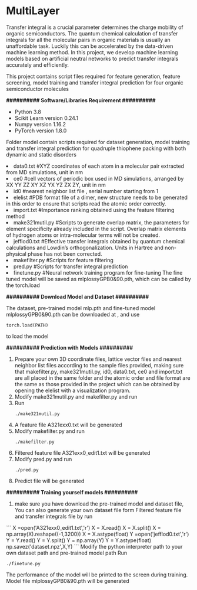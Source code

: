 # MultiLayer
<p>Transfer integral is a crucial parameter determines the charge mobility of organic semiconductors. The quantum chemical calculation of transfer integrals for all the molecular pairs in organic materials is usually an unaffordable task. Luckily this can be accelerated by the data-driven machine learning method. In this project, we develop machine learning models based on artificial neutral networks to predict transfer integrals accurately and efficiently. </p>
<p>This project contains script files required for feature generation, feature screening, model training and transfer integral prediction for four organic semiconductor molecules</p>
<p><strong>########## Software/Libraries Requirement ##########</strong></p>
<ul>
<li>Python 3.8</li>
<li>Scikit Learn version 0.24.1</li>
<li>Numpy version 1.16.2</li>
<li>PyTorch version 1.8.0</li>
</ul>

<p>Folder model contain scripts required for dataset generation, model training and transfer integral prediction for quadruple thiophene packing with both dynamic and static disorders</p>
<li>data0.txt #XYZ coordinates of each atom in a molecular pair extracted from MD simulations, unit in nm</li>
<li>ce0 #cell vectors of periodic box used in MD simulations, arranged by XX YY ZZ XY XZ YX YZ ZX ZY, unit in nm</li>
<li>id0 #nearest neighbor list file  , serial number starting from 1</li>
<li>elelist #PDB format file of a dimer, new structure needs to be generated in this order to ensure that scripts read the atomic order correctly.</li>
<li>import.txt #Importance ranking obtained using the feature filtering method  </li>
<li>make321mutil.py #Scripts to generate overlap matrix, the parameters for element specificity already included in the script. Overlap matrix elements of hydrogen atoms or intra-molecular terms will not be created.</li>
<li>jefflod0.txt #Effective transfer integrals obtained by quantum chemical calculations and Lowdin’s orthogonalization. Units in Hartree and non-physical phase has not been corrected.</li>
<li>makefilter.py #Scripts for feature filtering</li>
<li>pred.py #Scripts for transfer integral prediction</li>
<li>finetune.py #Neural network training program for fine-tuning The fine tuned model will be saved as mlplossyGPB0&90.pth, which can be called by the torch.load </li>

<p><strong>########## Download Model and Dataset  ##########</strong></p>
The dataset, pre-trained model mlp.pth and fine-tuned model mlplossyGPB0&90.pth can be downloaded at , and use

  ```
  torch.load(PATH)
  ```
to load the model

<p><strong>########## Prediction with Models ##########</strong></p>
<ol>
<li>Prepare your own 3D coordinate files, lattice vector files and nearest neighbor list files according to the sample files provided, making sure that makefilter.py, make321mutil.py, id0, data0.txt, ce0 and import.txt are all placed in the same folder and the atomic order and file format are the same as those provided in the project which can be obtained by opening the elelist with a visualization program. </li>
</li>
<li>Modify make321mutil.py and makefilter.py  and run </li>
  <li>Run </li>

  ```
  ./make321mutil.py
  ```
<li>A feature file A321exx0.txt will be generated </li>
<li>Modify  makefilter.py  and run </li>

  ```
  ./makefilter.py
  ```
 
<li>Filtered feature file A321exx0_edit1.txt will be generated </li>
<li>Modify pred.py and run</li>
   
  ```
  ./pred.py
  ```
<li>Predict file will be generated</li>
</ol>


<p><strong>########## Training yourself models ##########</strong></p>
<ol>
<li>make sure you have download the pre-trained model and dataset file, You can also generate your own dataset file form Filtered feature file and transfer integrals file by run</li>
</ol>
  ```
  X =open('A321exx0_edit1.txt','r')
  X = X.read()
  X = X.split()
  X = np.array(X).reshape((-1,3200))
  X = X.astype(float)
  Y =open('jefflod0.txt','r') 
  Y = Y.read()
  Y = Y.split()
  Y = np.array(Y)
  Y = Y.astype(float)
  np.savez('dataset.npz',X,Y)
  ```
Modify the python interpreter path to your own dataset path and pre-trained model path 
Run 
  
  ```
  ./finetune.py
  ```
  The performance of the model will be printed to the screen during training.
Model file mlplossyGPB0&90.pth will be generated</li>

